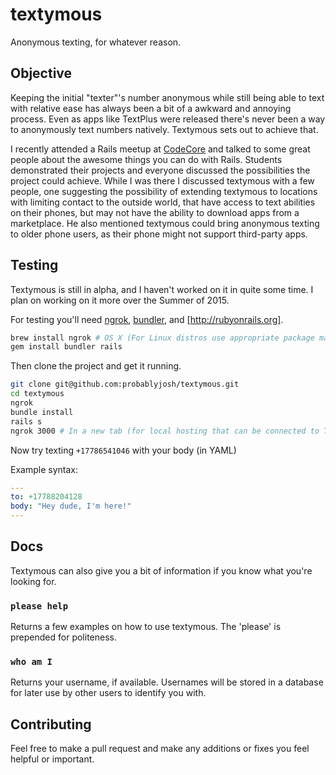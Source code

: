 textymous
========

Anonymous texting, for whatever reason.

## Objective
Keeping the initial "texter"'s number anonymous while still being able to text with relative ease has always been a bit of a awkward and annoying process. Even as apps like TextPlus were released there's never been a way to anonymously text numbers natively. Textymous sets out to achieve that.

I recently attended a Rails meetup at [CodeCore](http://codecore.ca/) and talked to some great people about the awesome things you can do with Rails. Students demonstrated their projects and everyone discussed the possibilities the project could achieve. While I was there I discussed textymous with a few people, one suggesting the possibility of extending textymous to locations with limiting contact to the outside world, that have access to text abilities on their phones, but may not have the ability to download apps from a marketplace. He also mentioned textymous could bring anonymous texting to older phone users, as their phone might not support third-party apps.

Testing
-------

Textymous is still in alpha, and I haven't worked on it in quite some time. I plan on working on it more over the Summer of 2015.

For testing you'll need [ngrok](https://github.com/inconshreveable/ngrok), [bundler](http://bundler.io), and [http://rubyonrails.org].

```bash
brew install ngrok # OS X (For Linux distros use appropriate package manager (apt-get, yum, pacman, etc))
gem install bundler rails
```
Then clone the project and get it running.

```bash
git clone git@github.com:probablyjosh/textymous.git
cd textymous
ngrok
bundle install
rails s
ngrok 3000 # In a new tab (for local hosting that can be connected to Twilio)
```

Now try texting `+17786541046` with your body (in YAML)

Example syntax:

```yaml
---
to: +17788204128
body: "Hey dude, I'm here!"
---
```

Docs
----------------

Textymous can also give you a bit of information if you know what you're looking for.

### `please help`
  Returns a few examples on how to use textymous. The 'please' is prepended
  for politeness.
### `who am I`
  Returns your username, if available. Usernames will be stored in a database
  for later use by other users to identify you with.


Contributing
------------

Feel free to make a pull request and make any additions or fixes you
feel helpful or important.
